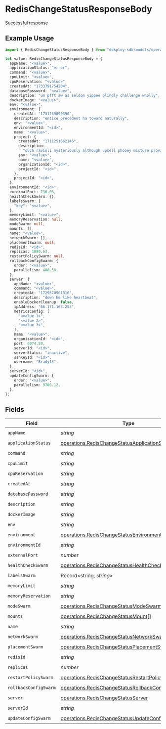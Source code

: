 # RedisChangeStatusResponseBody

Successful response

## Example Usage

```typescript
import { RedisChangeStatusResponseBody } from "dokploy-sdk/models/operations";

let value: RedisChangeStatusResponseBody = {
  appName: "<value>",
  applicationStatus: "error",
  command: "<value>",
  cpuLimit: "<value>",
  cpuReservation: "<value>",
  createdAt: "1733791754204",
  databasePassword: "<value>",
  description: "um pfft aw as seldom yippee blindly challenge wholly",
  dockerImage: "<value>",
  env: "<value>",
  environment: {
    createdAt: "1731239099390",
    description: "entice precedent ha toward naturally",
    env: "<value>",
    environmentId: "<id>",
    name: "<value>",
    project: {
      createdAt: "1711251662146",
      description:
        "ouch ravioli mysteriously although upsell phooey mixture provided like",
      env: "<value>",
      name: "<value>",
      organizationId: "<id>",
      projectId: "<id>",
    },
    projectId: "<id>",
  },
  environmentId: "<id>",
  externalPort: 736.03,
  healthCheckSwarm: {},
  labelsSwarm: {
    "key": "<value>",
  },
  memoryLimit: "<value>",
  memoryReservation: null,
  modeSwarm: null,
  mounts: [],
  name: "<value>",
  networkSwarm: [],
  placementSwarm: null,
  redisId: "<id>",
  replicas: 1080.63,
  restartPolicySwarm: null,
  rollbackConfigSwarm: {
    order: "<value>",
    parallelism: 408.58,
  },
  server: {
    appName: "<value>",
    command: "<value>",
    createdAt: "1729570501316",
    description: "down hm like heartbeat",
    enableDockerCleanup: false,
    ipAddress: "66.171.163.253",
    metricsConfig: [
      "<value 1>",
      "<value 2>",
      "<value 3>",
    ],
    name: "<value>",
    organizationId: "<id>",
    port: 6074.59,
    serverId: "<id>",
    serverStatus: "inactive",
    sshKeyId: "<id>",
    username: "Brady15",
  },
  serverId: "<id>",
  updateConfigSwarm: {
    order: "<value>",
    parallelism: 9700.12,
  },
};
```

## Fields

| Field                                                                                                                          | Type                                                                                                                           | Required                                                                                                                       | Description                                                                                                                    |
| ------------------------------------------------------------------------------------------------------------------------------ | ------------------------------------------------------------------------------------------------------------------------------ | ------------------------------------------------------------------------------------------------------------------------------ | ------------------------------------------------------------------------------------------------------------------------------ |
| `appName`                                                                                                                      | *string*                                                                                                                       | :heavy_check_mark:                                                                                                             | N/A                                                                                                                            |
| `applicationStatus`                                                                                                            | [operations.RedisChangeStatusApplicationStatusResponse](../../models/operations/redischangestatusapplicationstatusresponse.md) | :heavy_check_mark:                                                                                                             | N/A                                                                                                                            |
| `command`                                                                                                                      | *string*                                                                                                                       | :heavy_check_mark:                                                                                                             | N/A                                                                                                                            |
| `cpuLimit`                                                                                                                     | *string*                                                                                                                       | :heavy_check_mark:                                                                                                             | N/A                                                                                                                            |
| `cpuReservation`                                                                                                               | *string*                                                                                                                       | :heavy_check_mark:                                                                                                             | N/A                                                                                                                            |
| `createdAt`                                                                                                                    | *string*                                                                                                                       | :heavy_check_mark:                                                                                                             | N/A                                                                                                                            |
| `databasePassword`                                                                                                             | *string*                                                                                                                       | :heavy_check_mark:                                                                                                             | N/A                                                                                                                            |
| `description`                                                                                                                  | *string*                                                                                                                       | :heavy_check_mark:                                                                                                             | N/A                                                                                                                            |
| `dockerImage`                                                                                                                  | *string*                                                                                                                       | :heavy_check_mark:                                                                                                             | N/A                                                                                                                            |
| `env`                                                                                                                          | *string*                                                                                                                       | :heavy_check_mark:                                                                                                             | N/A                                                                                                                            |
| `environment`                                                                                                                  | [operations.RedisChangeStatusEnvironment](../../models/operations/redischangestatusenvironment.md)                             | :heavy_check_mark:                                                                                                             | N/A                                                                                                                            |
| `environmentId`                                                                                                                | *string*                                                                                                                       | :heavy_check_mark:                                                                                                             | N/A                                                                                                                            |
| `externalPort`                                                                                                                 | *number*                                                                                                                       | :heavy_check_mark:                                                                                                             | N/A                                                                                                                            |
| `healthCheckSwarm`                                                                                                             | [operations.RedisChangeStatusHealthCheckSwarm](../../models/operations/redischangestatushealthcheckswarm.md)                   | :heavy_check_mark:                                                                                                             | N/A                                                                                                                            |
| `labelsSwarm`                                                                                                                  | Record<string, *string*>                                                                                                       | :heavy_check_mark:                                                                                                             | N/A                                                                                                                            |
| `memoryLimit`                                                                                                                  | *string*                                                                                                                       | :heavy_check_mark:                                                                                                             | N/A                                                                                                                            |
| `memoryReservation`                                                                                                            | *string*                                                                                                                       | :heavy_check_mark:                                                                                                             | N/A                                                                                                                            |
| `modeSwarm`                                                                                                                    | [operations.RedisChangeStatusModeSwarm](../../models/operations/redischangestatusmodeswarm.md)                                 | :heavy_check_mark:                                                                                                             | N/A                                                                                                                            |
| `mounts`                                                                                                                       | [operations.RedisChangeStatusMount](../../models/operations/redischangestatusmount.md)[]                                       | :heavy_check_mark:                                                                                                             | N/A                                                                                                                            |
| `name`                                                                                                                         | *string*                                                                                                                       | :heavy_check_mark:                                                                                                             | N/A                                                                                                                            |
| `networkSwarm`                                                                                                                 | [operations.RedisChangeStatusNetworkSwarm](../../models/operations/redischangestatusnetworkswarm.md)[]                         | :heavy_check_mark:                                                                                                             | N/A                                                                                                                            |
| `placementSwarm`                                                                                                               | [operations.RedisChangeStatusPlacementSwarm](../../models/operations/redischangestatusplacementswarm.md)                       | :heavy_check_mark:                                                                                                             | N/A                                                                                                                            |
| `redisId`                                                                                                                      | *string*                                                                                                                       | :heavy_check_mark:                                                                                                             | N/A                                                                                                                            |
| `replicas`                                                                                                                     | *number*                                                                                                                       | :heavy_check_mark:                                                                                                             | N/A                                                                                                                            |
| `restartPolicySwarm`                                                                                                           | [operations.RedisChangeStatusRestartPolicySwarm](../../models/operations/redischangestatusrestartpolicyswarm.md)               | :heavy_check_mark:                                                                                                             | N/A                                                                                                                            |
| `rollbackConfigSwarm`                                                                                                          | [operations.RedisChangeStatusRollbackConfigSwarm](../../models/operations/redischangestatusrollbackconfigswarm.md)             | :heavy_check_mark:                                                                                                             | N/A                                                                                                                            |
| `server`                                                                                                                       | [operations.RedisChangeStatusServer](../../models/operations/redischangestatusserver.md)                                       | :heavy_check_mark:                                                                                                             | N/A                                                                                                                            |
| `serverId`                                                                                                                     | *string*                                                                                                                       | :heavy_check_mark:                                                                                                             | N/A                                                                                                                            |
| `updateConfigSwarm`                                                                                                            | [operations.RedisChangeStatusUpdateConfigSwarm](../../models/operations/redischangestatusupdateconfigswarm.md)                 | :heavy_check_mark:                                                                                                             | N/A                                                                                                                            |